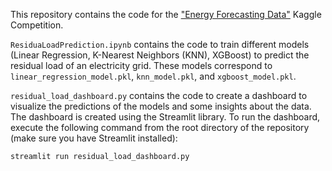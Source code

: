 This repository contains the code for the ["Energy Forecasting Data"](https://www.kaggle.com/competitions/energy-forecasting-data-challenge-public/overview) Kaggle Competition.

`ResiduaLoadPrediction.ipynb` contains the code to train different models (Linear Regression, K-Nearest Neighbors (KNN), XGBoost) to predict the residual load of an electricity grid. These models correspond to `linear_regression_model.pkl`, `knn_model.pkl`, and `xgboost_model.pkl`.

`residual_load_dashboard.py` contains the code to create a dashboard to visualize the predictions of the models and some insights about the data. The dashboard is created using the Streamlit library.
To run the dashboard, execute the following command from the root directory of the repository (make sure you have Streamlit installed):
```bash
streamlit run residual_load_dashboard.py
```